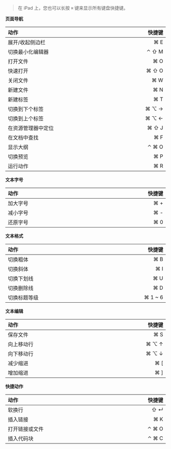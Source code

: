 <style>
table {
  width: 100%;
  display: table !important;
}
</style>

> 在 iPad 上，您也可以长按 `⌘` 键来显示所有键盘快捷键。

**页面导航**

| 动作 | 快捷键 |
| :---- | ----: |
| 展开/收起侧边栏 | ⌘ E |
| 切换最小化编辑器 | ⌃ ⇧ M |
| 打开文件 | ⌘ O |
| 快速打开 | ⌘ ⇧ O |
| 关闭文件 | ⌘ W |
| 新建文件 | ⌘ N |
| 新建标签 | ⌘ T |
| 切换到下个标签 | ⌘ ⌥ → |
| 切换到上个标签 | ⌘ ⌥ ← |
| 在资源管理器中定位 | ⌘ ⇧ J |
| 在文档中查找 | ⌘ F |
| 显示大纲 | ⌃ ⌘ O |
| 切换预览 | ⌘ P |
| 运行动作 | ⌘ R |

**文本字号**

| 动作 | 快捷键 |
| :---- | ----: |
| 加大字号 | ⌘ + |
| 减小字号 | ⌘ - |
| 还原字号 | ⌘ 0 |

**文本格式**

| 动作 | 快捷键 |
| :---- | ----: |
| 切换粗体 | ⌘ B |
| 切换斜体 | ⌘ I |
| 切换下划线 | ⌘ U |
| 切换删除线 | ⌘ D |
| 切换标题等级 | ⌘ 1 ~ 6 |

**文本编辑**

| 动作 | 快捷键 |
| :---- | ----: |
| 保存文件 | ⌘ S |
| 向上移动行 | ⌘ ⌥ ↑ |
| 向下移动行 | ⌘ ⌥ ↓ |
| 减少缩进 | ⌘ [ |
| 增加缩进 | ⌘ ] |

**快捷动作**

| 动作 | 快捷键 |
| :---- | ----: |
| 软换行 | ⇧ ↵ |
| 插入链接 | ⌘ K |
| 打开链接或文件 | ⌃ ⌘ O |
| 插入代码块 | ⌃ ⌘ C |